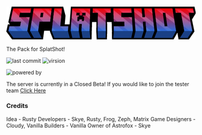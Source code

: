 ![SplatShot Logo](https://github.com/Astrofox-Studios/SPLATResource/blob/main/assets/splatshot_title.png)

The Pack for SplatShot!

![last commit](https://img.shields.io/github/last-commit/Astrofox-Studios/SPLATResource?style=for-the-badge) ![virsion](https://img.shields.io/badge/Minecraft-1.20.1-blue?style=for-the-badge) 

![powered by](https://img.shields.io/badge/Powered_by-Ington-purple?style=for-the-badge)

The server is currently in a Closed Beta! If you would like to join the tester team [Click Here](destinygames.org)

### Credits

Idea - Rusty
Developers - Skye, Rusty, Frog, Zeph, Matrix
Game Designers - Cloudy, Vanilla
Builders - Vanilla
Owner of Astrofox - Skye
